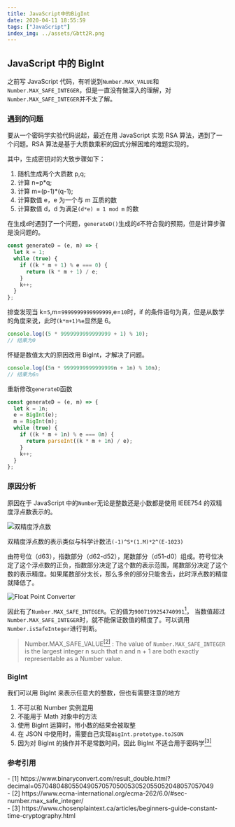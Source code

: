 ```yaml
---
title: JavaScript中的BigInt
date: 2020-04-11 18:55:59
tags: ["JavaScript"]
index_img: ../assets/Gbtt2R.png
---
```


## JavaScript 中的 BigInt

之前写 JavaScript 代码，有听说到`Number.MAX_VALUE`和`Number.MAX_SAFE_INTEGER`，但是一直没有做深入的理解，对`Number.MAX_SAFE_INTEGER`并不太了解。

### 遇到的问题

要从一个密码学实验代码说起，最近在用 JavaScript 实现 RSA 算法，遇到了一个问题。RSA 算法是基于大质数乘积的因式分解困难的难题实现的。

其中，生成密钥对的大致步骤如下：

1. 随机生成两个大质数 p,q;
2. 计算 n=p\*q;
3. 计算 m=(p-1)\*(q-1);
4. 计算数值 e，e 为一个与 m 互质的数
5. 计算数值 d，d 为满足`(d*e) ≡ 1 mod m` 的数

在生成`d`时遇到了一个问题，`generateD()`生成的`d`不符合我的预期，但是计算步骤是没问题的。

```javascript
const generateD = (e, m) => {
  let k = 1;
  while (true) {
    if ((k * m + 1) % e === 0) {
      return (k * m + 1) / e;
    }
    k++;
  }
};
```

排查发现当 k=`5`,m=`9999999999999999`,e=`10`时，if 的条件语句为真，但是从数学的角度来说，此时`(k*m+1)%e`显然是 6。

```javascript
console.log((5 * 9999999999999999 + 1) % 10);
// 结果为0
```

怀疑是数值太大的原因改用 BigInt，才解决了问题。

```javascript
console.log((5n * 9999999999999999n + 1n) % 10n);
// 结果为6n
```

重新修改`generateD`函数

```javascript
const generateD = (e, m) => {
  let k = 1n;
  e = BigInt(e);
  m = BigInt(m);
  while (true) {
    if ((k * m + 1n) % e === 0n) {
      return parseInt((k * m + 1n) / e);
    }
    k++;
  }
};
```

### 原因分析

原因在于 JavaScript 中的`Number`无论是整数还是小数都是使用 IEEE754 的双精度浮点数表示的。

![双精度浮点数](https://s1.ax1x.com/2020/04/11/GbPPij.png)

双精度浮点数的表示类似与科学计数法`(-1)^S*(1.M)*2^(E-1023)`

由符号位（d63），指数部分（d62-d52），尾数部分（d51-d0）组成。符号位决定了这个浮点数的正负，指数部分决定了这个数的表示范围，尾数部分决定了这个数的表示精度。如果尾数部分太长，那么多余的部分只能舍去，此时浮点数的精度就降低了。

![Float Point Converter](https://s1.ax1x.com/2020/04/11/Gbtt2R.png)

因此有了`Number.MAX_SAFE_INTEGER`。它的值为`9007199254740991`[<sup>1</sup>](#refer-1)， 当数值超过`Number.MAX_SAFE_INTEGER`时，就不能保证数值的精度了。可以调用`Number.isSafeInteger`进行判断。

> Number.MAX_SAFE_VALUE[<sup>[2]</sup>](#refer-2) : The value of `Number.MAX_SAFE_INTEGER` is the largest integer n such that n and n + 1 are both exactly representable as a Number value.

### BigInt

我们可以用 BigInt 来表示任意大的整数，但也有需要注意的地方

1. 不可以和 Number 实例混用
2. 不能用于 Math 对象中的方法
3. 使用 BigInt 运算时，带小数的结果会被取整
4. 在 JSON 中使用时，需要自己实现`BigInt.prototype.toJSON`
5. 因为对 BigInt 的操作并不是常数时间，因此 BigInt 不适合用于密码学[<sup>[3]</sup>](#refer-3)

### 参考引用

<div id="refer-1"></div>
- [1] https://www.binaryconvert.com/result_double.html?decimal=057048048055049057057050053052055052048057057049
<div id="refer-2"></div>
- [2] https://www.ecma-international.org/ecma-262/6.0/#sec-number.max_safe_integer/

<div id="refer-3"></div>
- [3] https://www.chosenplaintext.ca/articles/beginners-guide-constant-time-cryptography.html
